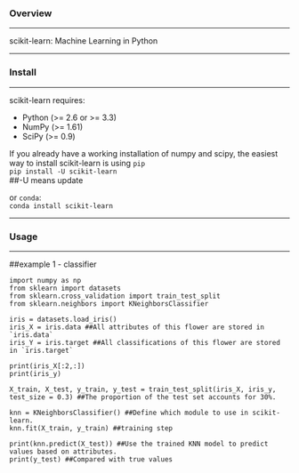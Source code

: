### Overview  
***  
scikit-learn: Machine Learning in Python  
***  
### Install  
***  
scikit-learn requires:  
- Python (>= 2.6 or >= 3.3)
- NumPy (>= 1.61)
- SciPy (>= 0.9)

If you already have a working installation of numpy and scipy, the easiest way to install scikit-learn is using `pip`  
`pip install -U scikit-learn`   
##-U means update  

or `conda`:  
`conda install scikit-learn`  
***  
### Usage  
***  
##example 1 - classifier  
```
import numpy as np
from sklearn import datasets
from sklearn.cross_validation import train_test_split
from sklearn.neighbors import KNeighborsClassifier

iris = datasets.load_iris()
iris_X = iris.data ##All attributes of this flower are stored in `iris.data`
iris_Y = iris.target ##All classifications of this flower are stored in `iris.target`

print(iris_X[:2,:])
print(iris_y)

X_train, X_test, y_train, y_test = train_test_split(iris_X, iris_y, test_size = 0.3) ##The proportion of the test set accounts for 30%.

knn = KNeighborsClassifier() ##Define which module to use in scikit-learn.
knn.fit(X_train, y_train) ##training step

print(knn.predict(X_test)) ##Use the trained KNN model to predict values based on attributes.
print(y_test) ##Compared with true values
```
